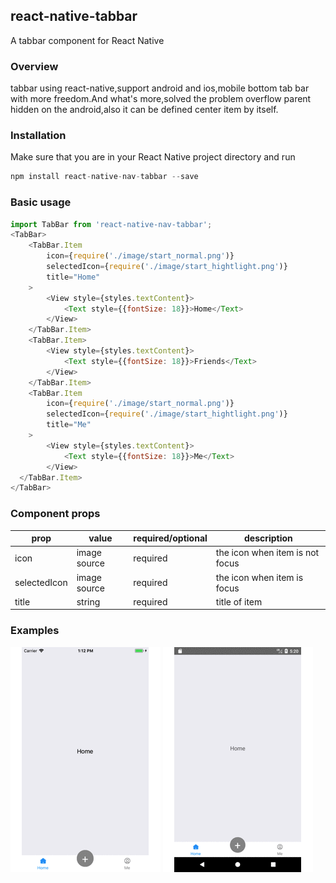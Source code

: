 ## react-native-tabbar

A tabbar component for React Native

### Overview
tabbar using react-native,support android and ios,mobile bottom tab bar with more freedom.And what's more,solved the problem overflow parent hidden on the android,also it can be defined center item by itself.

### Installation

Make sure that you are in your React Native project directory and run

```javascript
npm install react-native-nav-tabbar --save
```
### Basic usage

```javascript
import TabBar from 'react-native-nav-tabbar';
<TabBar>
    <TabBar.Item
        icon={require('./image/start_normal.png')}
        selectedIcon={require('./image/start_hightlight.png')}
        title="Home"
    >
        <View style={styles.textContent}>
            <Text style={{fontSize: 18}}>Home</Text>
        </View>
    </TabBar.Item>
    <TabBar.Item>
        <View style={styles.textContent}>
            <Text style={{fontSize: 18}}>Friends</Text>
        </View>
    </TabBar.Item>
    <TabBar.Item
        icon={require('./image/start_normal.png')}
        selectedIcon={require('./image/start_hightlight.png')}
        title="Me"
    >
        <View style={styles.textContent}>
            <Text style={{fontSize: 18}}>Me</Text>
        </View>
  </TabBar.Item>
</TabBar>
```
### Component props

| prop | value | required/optional | description |
| --- | --- | --- | --- |
| icon | image source | required | the icon when item is not focus |
| selectedIcon | image source | required | the icon when item is focus |
| title | string | required | title of item |

### Examples


![](./screenshots/tabbar_ios.gif)
![](./screenshots/tabbar_android.gif)
